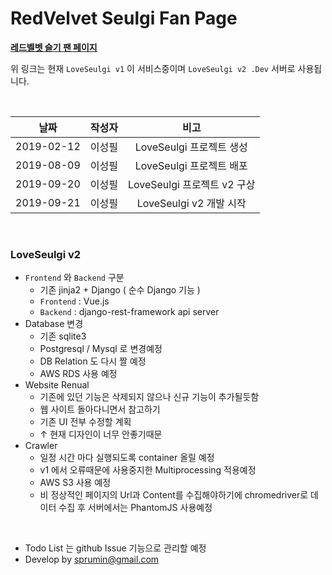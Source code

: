 # RedVelvet Seulgi Fan Page

**[레드벨벳 슬기 팬 페이지](http://loveseulgi.kro.kr)**

위 링크는 현재 `LoveSeulgi v1` 이 서비스중이며 `LoveSeulgi v2 .Dev` 서버로 사용됩니다.

<br/>

|     날짜     | 작성자  |          비고           |
| :--------: | :--: | :-------------------: |
| 2019-02-12 | 이성필  |  LoveSeulgi 프로젝트 생성   |
| 2019-08-09 | 이성필  |  LoveSeulgi 프로젝트 배포   |
| 2019-09-20 | 이성필  | LoveSeulgi 프로젝트 v2 구상 |
| 2019-09-21 | 이성필  |  LoveSeulgi v2 개발 시작  |

<br/>

### LoveSeulgi v2

- `Frontend` 와 `Backend` 구분
  - 기존 jinja2 + Django ( 순수 Django 기능 )
  - `Frontend` : Vue.js
  - `Backend` :  django-rest-framework api server
- Database 변경
  - 기존 sqlite3
  - Postgresql / Mysql 로 변경예정
  - DB Relation 도 다시 짤 예정
  - AWS RDS 사용 예정
- Website Renual
  - 기존에 있던 기능은 삭제되지 않으나 신규 기능이 추가될듯함
  - 웹 사이트 돌아다니면서 참고하기
  - 기존 UI 전부 수정할 계획
  - ↑ 현재 디자인이 너무 안좋기때문
- Crawler
  - 일정 시간 마다 실행되도록 container 올릴 예정
  - v1 에서 오류때문에 사용중지한 Multiprocessing 적용예정
  - AWS S3 사용 예정
  - 비 정상적인 페이지의 Url과 Content를 수집해야하기에 chromedriver로 데이터 수집 후 서버에서는 PhantomJS 사용예정

<br/>



- Todo List 는 github Issue 기능으로 관리할 예정
- Develop by sprumin@gmail.com 
